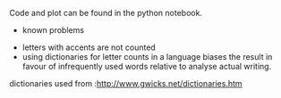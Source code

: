 Code and plot can be found in the python notebook. 

* known problems  
- letters with accents are not counted
- using dictionaries for letter counts in a language biases the result in favour of infrequently used words relative to analyse actual writing.


dictionaries used from :http://www.gwicks.net/dictionaries.htm
